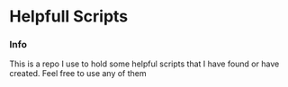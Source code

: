 # Helpfull Scripts

### Info
This is a repo I use to hold some helpful scripts that I have found or have created. Feel free to use any of them